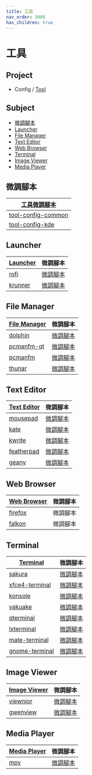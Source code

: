 ```yaml
---
title: 工具
nav_order: 3000
has_children: true
---
```



# 工具


## Project

* Config / [Tool](https://github.com/samwhelp/debian-adjustment/tree/main/prototype/tool)


## Subject

* [微調腳本](#微調腳本)
* [Launcher](#launcher)
* [File Manager](#file-manager)
* [Text Editor](#text-editor)
* [Web Browser](#web-browser)
* [Terminal](#terminal)
* [Image Viewer](#image-viewer)
* [Media Player](#media-player)




## 微調腳本

| [工具微調腳本](https://github.com/samwhelp/debian-adjustment/tree/main/prototype/tool) |
| --- |
| [tool-config-common](https://github.com/samwhelp/debian-adjustment/tree/main/prototype/full/tool-config-common) |
| [tool-config-kde](https://github.com/samwhelp/debian-adjustment/tree/main/prototype/full/tool-config-kde) |




## Launcher

| [Launcher](https://samwhelp.github.io/note-about-debian/read/subject/tool/launcher.html) | 微調腳本 |
| --- | --- |
| [rofi](https://samwhelp.github.io/note-about-debian/read/subject/tool/launcher/rofi.html) | [微調腳本](https://github.com/samwhelp/debian-adjustment/tree/main/prototype/tool/rofi) |
| [krunner](https://samwhelp.github.io/note-about-debian/read/subject/tool/launcher/krunner.html) | [微調腳本](https://github.com/samwhelp/debian-adjustment/tree/main/prototype/tool/krunner) |




## File Manager

| [File Manager](https://samwhelp.github.io/note-about-debian/read/subject/tool/file-manager.html) | 微調腳本 |
| --- | --- |
| [dolphin](https://samwhelp.github.io/note-about-debian/read/subject/tool/file-manager/dolphin.html) | [微調腳本](https://github.com/samwhelp/debian-adjustment/tree/main/prototype/tool/dolphin) |
| [pcmanfm-qt](https://samwhelp.github.io/note-about-debian/read/subject/tool/file-manager/pcmanfm-qt.html) | [微調腳本](https://github.com/samwhelp/debian-adjustment/tree/main/prototype/tool/pcmanfm-qt) |
| [pcmanfm](https://samwhelp.github.io/note-about-debian/read/subject/tool/file-manager/pcmanfm.html) | [微調腳本](https://github.com/samwhelp/debian-adjustment/tree/main/prototype/tool/pcmanfm) |
| [thunar](https://samwhelp.github.io/note-about-debian/read/subject/tool/file-manager/thunar.html) | [微調腳本](https://github.com/samwhelp/debian-adjustment/tree/main/prototype/tool/thunar) |




## Text Editor

| [Text Editor]((https://samwhelp.github.io/note-about-debian/read/subject/tool/text-editor.html)) | 微調腳本 |
| --- | --- |
| [mousepad](https://samwhelp.github.io/note-about-debian/read/subject/tool/text-editor/mousepad.html) | [微調腳本](https://github.com/samwhelp/debian-adjustment/tree/main/prototype/tool/mousepad) |
| [kate](https://samwhelp.github.io/note-about-debian/read/subject/tool/text-editor/kate.html) | [微調腳本](https://github.com/samwhelp/debian-adjustment/tree/main/prototype/tool/kate) |
| [kwrite](https://samwhelp.github.io/note-about-debian/read/subject/tool/text-editor/kwrite.html) | [微調腳本](https://github.com/samwhelp/debian-adjustment/tree/main/prototype/tool/kwrite) |
| [featherpad](https://samwhelp.github.io/note-about-debian/read/subject/tool/text-editor/featherpad.html) | [微調腳本](https://github.com/samwhelp/debian-adjustment/tree/main/prototype/tool/featherpad) |
| [geany](https://samwhelp.github.io/note-about-debian/read/subject/tool/text-editor/geany.html) | [微調腳本](https://github.com/samwhelp/debian-adjustment/tree/main/prototype/tool/geany) |




## Web Browser

| [Web Browser](https://samwhelp.github.io/note-about-debian/read/subject/tool/web-browser.html) | 微調腳本 |
| --- | --- |
| [firefox](https://samwhelp.github.io/note-about-debian/read/subject/tool/web-browser/firefox.html) | 微調腳本 |
| [falkon](https://samwhelp.github.io/note-about-debian/read/subject/tool/web-browser/falkon.html) | 微調腳本 |




## Terminal

| [Terminal](https://samwhelp.github.io/note-about-debian/read/subject/tool/terminal.html) | 微調腳本 |
| --- | --- |
| [sakura](https://samwhelp.github.io/note-about-debian/read/subject/tool/terminal/sakura.html) | [微調腳本](https://github.com/samwhelp/debian-adjustment/tree/main/prototype/tool/sakura) |
| [xfce4-terminal](https://samwhelp.github.io/note-about-debian/read/subject/tool/terminal/xfce4-terminal.html) | [微調腳本](https://github.com/samwhelp/debian-adjustment/tree/main/prototype/tool/xfce4-terminal) |
| [konsole](https://samwhelp.github.io/note-about-debian/read/subject/tool/terminal/konsole.html) | [微調腳本](https://github.com/samwhelp/debian-adjustment/tree/main/prototype/tool/sakura) |
| [yakuake](https://samwhelp.github.io/note-about-debian/read/subject/tool/terminal/yakuake.html) | [微調腳本](https://github.com/samwhelp/debian-adjustment/tree/main/prototype/tool/yakuake) |
| [qterminal](https://samwhelp.github.io/note-about-debian/read/subject/tool/terminal/qterminal.html) | [微調腳本](https://github.com/samwhelp/debian-adjustment/tree/main/prototype/tool/qterminal) |
| [lxterminal](https://samwhelp.github.io/note-about-debian/read/subject/tool/terminal/lxterminal.html) | [微調腳本](https://github.com/samwhelp/debian-adjustment/tree/main/prototype/tool/lxterminal) |
| [mate-terminal](https://samwhelp.github.io/note-about-debian/read/subject/tool/terminal/mate-terminal.html) | [微調腳本](https://github.com/samwhelp/debian-adjustment/tree/main/prototype/tool/mate-terminal) |
| [gnome-terminal](https://samwhelp.github.io/note-about-debian/read/subject/tool/terminal/gnome-terminal.html) | [微調腳本](https://github.com/samwhelp/debian-adjustment/tree/main/prototype/tool/gnome-terminal) |




## Image Viewer

| [Image Viewer](https://samwhelp.github.io/note-about-debian/read/subject/tool/image-viewer.html) | 微調腳本 |
| --- | --- |
| [viewnior](https://samwhelp.github.io/note-about-debian/read/subject/tool/image-viewer/viewnior.html) | [微調腳本](https://github.com/samwhelp/debian-adjustment/tree/main/prototype/tool/viewnior) |
| [gwenview](https://samwhelp.github.io/note-about-debian/read/subject/tool/image-viewer/gwenview.html) | [微調腳本](https://github.com/samwhelp/debian-adjustment/tree/main/prototype/tool/gwenview) |




## Media Player

| [Media Player](https://samwhelp.github.io/note-about-debian/read/subject/tool/media-player.html) | 微調腳本 |
| --- | --- |
| [mpv](https://samwhelp.github.io/note-about-debian/read/subject/tool/media-player/mpv.html) | [微調腳本](https://github.com/samwhelp/debian-adjustment/tree/main/prototype/tool/mpv) |
